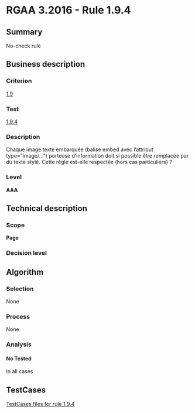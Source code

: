 # RGAA 3.2016 - Rule 1.9.4

## Summary
No-check rule


## Business description

### Criterion
[1.9](http://references.modernisation.gouv.fr/rgaa-accessibilite/criteres.html#crit-1-9)

### Test
[1.9.4](http://references.modernisation.gouv.fr/rgaa-accessibilite/criteres.html#test-1-9-4)

### Description
Chaque image texte embarquée (balise embed avec l’attribut type="image/…") porteuse d’information doit si possible être remplacée par du texte stylé. Cette règle est-elle respectée (hors cas particuliers) ?

### Level
**AAA**


## Technical description

### Scope
**Page**

### Decision level


## Algorithm

### Selection
None

### Process
None

### Analysis

#### No Tested
In all cases


##  TestCases

[TestCases files for rule 1.9.4](https://github.com/Asqatasun/Asqatasun/tree/RGAA_3.2016/rules/rules-rgaa3.2016/src/test/resources/testcases/rgaa32016/Rgaa32016Rule010904/)


